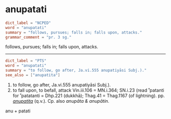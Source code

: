# anupatati

``` toml
dict_label = "NCPED"
word = "anupatati"
summary = "follows, pursues; falls in; falls upon, attacks."
grammar_comment = "pr. 3 sg."
```

follows, pursues; falls in; falls upon, attacks.

--------------------

``` toml
dict_label = "PTS"
word = "anupatati"
summary = "to follow, go after, Ja.vi.555 anupatiyāsi Subj.)."
see_also = ["anupatita"]
```

1. to follow, go after, Ja.vi.555 anupatiyāsi Subj.).
2. to fall upon, to befall, attack Vin.iii.106 = MN.i.364; SN.i.23 (read ˚patanti for ˚patatanti = Dhp.221 (dukkhā); Thag.41 = Thag.1167 (of lightning). pp. *[anupatita](anupatita.md)* (q.v.). Cp. also *anupāta & anupātin*.

anu \+ patati


